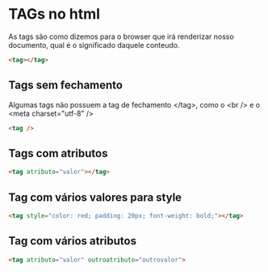 # TAGs no html
As tags são como dizemos para o browser que irá renderizar nosso documento, qual é o significado daquele conteudo. 

``` html
<tag></tag>
```


## Tags sem fechamento
Algumas tags não possuem a tag de fechamento &lt;/tag>, como o &lt;br /> e o &lt;meta charset="utf-8" />
``` html
<tag />
```


## Tags com atributos
``` html
<tag atributo="valor"></tag>
```


## Tag com vários valores para style
``` html
<tag style="color: red; padding: 20px; font-weight: bold;"></tag>
```


## Tag com vários atributos
``` html
<tag atributo="valor" outroatributo="outrovalor">
```
